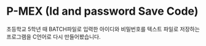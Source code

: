 # P-MEX (Id and password Save Code)
초등학교 5학년 때 BATCH파일로 입력한 아이디와 비밀번호를 텍스트 파일로 저장하는 프로그램을 C언어로 다시 만들어봤습니다.
